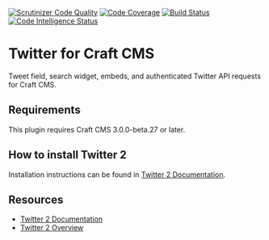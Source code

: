 [![Scrutinizer Code Quality](https://scrutinizer-ci.com/g/dukt/twitter/badges/quality-score.png?b=master)](https://scrutinizer-ci.com/g/dukt/twitter/?branch=master) [![Code Coverage](https://scrutinizer-ci.com/g/dukt/twitter/badges/coverage.png?b=master)](https://scrutinizer-ci.com/g/dukt/twitter/?branch=master) [![Build Status](https://scrutinizer-ci.com/g/dukt/twitter/badges/build.png?b=master)](https://scrutinizer-ci.com/g/dukt/twitter/build-status/master) [![Code Intelligence Status](https://scrutinizer-ci.com/g/dukt/twitter/badges/code-intelligence.svg?b=master)](https://scrutinizer-ci.com/code-intelligence)

# Twitter for Craft CMS

Tweet field, search widget, embeds, and authenticated Twitter API requests for Craft CMS.

## Requirements

This plugin requires Craft CMS 3.0.0-beta.27 or later.

## How to install Twitter 2

Installation instructions can be found in [Twitter 2 Documentation](https://docs.dukt.net/twitter/v2).

## Resources

- [Twitter 2 Documentation](https://docs.dukt.net/twitter/v2)
- [Twitter 2 Overview](https://dukt.net/twitter)